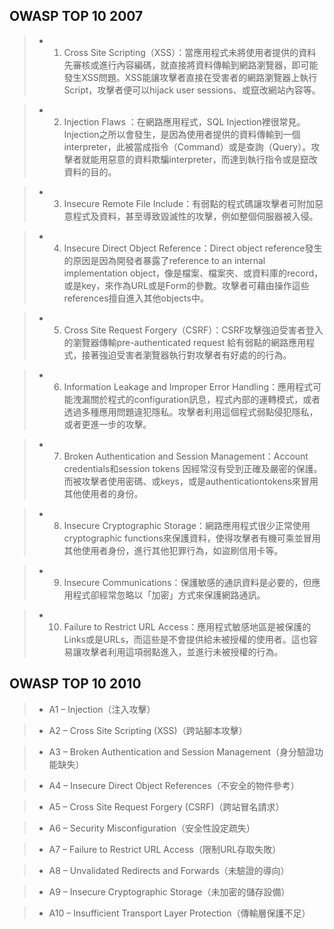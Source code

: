 ## OWASP TOP 10 2007


>* 1. Cross Site Scripting（XSS）：當應用程式未將使用者提供的資料先審核或進行內容編碼，就直接將資料傳輸到網路瀏覽器，即可能發生XSS問題。XSS能讓攻擊者直接在受害者的網路瀏覽器上執行Script，攻擊者便可以hijack user sessions、或竄改網站內容等。


>* 2. Injection Flaws ：在網路應用程式，SQL Injection裡很常見。Injection之所以會發生，是因為使用者提供的資料傳輸到一個interpreter，此被當成指令（Command）或是查詢（Query）。攻擊者就能用惡意的資料欺騙interpreter，而達到執行指令或是竄改資料的目的。


>* 3. Insecure Remote File Include：有弱點的程式碼讓攻擊者可附加惡意程式及資料，甚至導致毀滅性的攻擊，例如整個伺服器被入侵。


>* 4. Insecure Direct Object Reference：Direct object reference發生的原因是因為開發者暴露了reference to an internal implementation object，像是檔案、檔案夾、或資料庫的record，或是key，來作為URL或是Form的參數。攻擊者可藉由操作這些references擅自進入其他objects中。


>* 5. Cross Site Request Forgery（CSRF）：CSRF攻擊強迫受害者登入的瀏覽器傳輸pre-authenticated request 給有弱點的網路應用程式，接著強迫受害者瀏覽器執行對攻擊者有好處的的行為。


>* 6. Information Leakage and Improper Error Handling：應用程式可能洩漏關於程式的configuration訊息，程式內部的運轉模式，或者透過多種應用問題違犯隱私。攻擊者利用這個程式弱點侵犯隱私，或者更進一步的攻擊。


>* 7. Broken Authentication and Session Management：Account credentials和session tokens 因經常沒有受到正確及嚴密的保護。而被攻擊者使用密碼、或keys，或是authenticationtokens來冒用其他使用者的身份。


>* 8. Insecure Cryptographic Storage：網路應用程式很少正常使用cryptographic functions來保護資料，使得攻擊者有機可乘並冒用其他使用者身份，進行其他犯罪行為，如盜刷信用卡等。


>* 9. Insecure Communications：保護敏感的通訊資料是必要的，但應用程式卻經常忽略以「加密」方式來保護網路通訊。


>* 10. Failure to Restrict URL Access：應用程式敏感地區是被保護的Links或是URLs，而這些是不會提供給未被授權的使用者。這也容易讓攻擊者利用這項弱點進入，並進行未被授權的行為。



## OWASP TOP 10 2010


>* A1 – Injection（注入攻擊） 


>* A2 – Cross Site Scripting (XSS)（跨站腳本攻擊） 


>* A3 – Broken Authentication and Session Management（身分驗證功能缺失） 


>* A4 – Insecure Direct Object References（不安全的物件參考）


>* A5 – Cross Site Request Forgery (CSRF)（跨站冒名請求） 


>* A6 – Security Misconfiguration（安全性設定疏失） 


>* A7 – Failure to Restrict URL Access（限制URL存取失敗）


>* A8 – Unvalidated Redirects and Forwards（未驗證的導向）


>* A9 – Insecure Cryptographic Storage（未加密的儲存設備）


>* A10 – Insufficient Transport Layer Protection（傳輸層保護不足）

